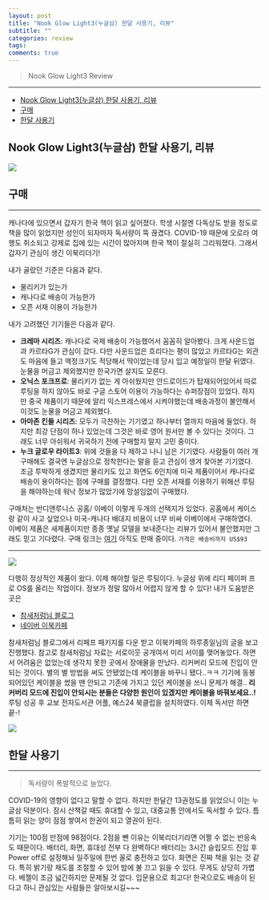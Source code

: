 ```yaml
---
layout: post
title: "Nook Glow Light3(누글삼) 한달 사용기, 리뷰"
subtitle: ""
categories: review
tags:
comments: true
---
```


> Nook Glow Light3 Review

---

- [Nook Glow Light3(누글삼) 한달 사용기, 리뷰](#nook-glow-light3%eb%88%84%ea%b8%80%ec%82%bc-%ed%95%9c%eb%8b%ac-%ec%82%ac%ec%9a%a9%ea%b8%b0-%eb%a6%ac%eb%b7%b0)
- [구매](#%ea%b5%ac%eb%a7%a4)
- [한달 사용기](#%ed%95%9c%eb%8b%ac-%ec%82%ac%ec%9a%a9%ea%b8%b0)

## Nook Glow Light3(누글삼) 한달 사용기, 리뷰

![](https://postfiles.pstatic.net/MjAyMDA0MjZfNzAg/MDAxNTg3ODY1ODcyMTcz.AgqWf9P_ukDxNBK707z4S_dRkJfR3IMnnj7A3CCi_GMg.-wkgO4MVepEttMmVtnbe30kqqFvMjMSzfcSwoBvUzlUg.JPEG.rannan09/IMG_4746.jpg?type=w966)

## 구매

---

캐나다에 있으면서 갑자기 한국 책이 읽고 싶어졌다. 학생 시절엔 다독상도 받을 정도로 책을 많이 읽었지만 성인이 되자마자 독서량이 뚝 끊겼다. COVID-19 때문에 오로라 여행도 취소되고 강제로 집에 있는 시간이 많아지며 한국 책이 절실히 그리워졌다. 그래서 갑자기 관심이 생긴 이북리더기!

내가 골랐던 기준은 다음과 같다.

- 물리키가 있는가
- 캐나다로 배송이 가능한가
- 오픈 서재 이용이 가능한가

내가 고려했던 기기들은 다음과 같다.

- <b>크레마 시리즈</b>: 캐나다로 국제 배송이 가능했어서 꼼꼼히 알아봤다. 크게 사운드업과 카르타G가 관심이 갔다. 다만 사운드업은 흐리다는 평이 많았고 카르타G는 외관도 마음에 들고 액정크기도 적당해서 딱이었는데 당시 입고 예정일이 한달 뒤였다. 눈물을 머금고 제외했지만 한국가면 살지도 모른다.
- <b>오닉스 포크프로</b>: 물리키가 없는 게 아쉬웠지만 안드로이드가 탑재되어있어서 따로 루팅을 하지 않아도 바로 구글 스토어 이용이 가능하다는 슈퍼장점이 있었다. 하지만 중국 제품이기 때문에 알리 익스프레스에서 시켜야했는데 배송과정이 불안해서 이것도 눈물을 머금고 제외했다.
- <b>아마존 킨들 시리즈</b>: 모두가 극찬하는 기기였고 하나부터 열까지 마음에 들었다. 하지만 최강 단점이 하나 있었는데 그것은 바로 영어 원서만 볼 수 있다는 것이다. 그래도 너무 아쉬워서 귀국하기 전에 구매할지 말지 고민 중이다.
- <b>누크 글로우 라이트3</b>: 위에 것들을 다 제하고 나니 남은 기기였다. 사람들이 여러 개 구매해도 결국엔 누글삼으로 정착한다는 말을 듣고 관심이 생겨 찾아본 기기였다. 조금 투박하게 생겼지만 물리키도 있고 화면도 6인치에 미국 제품이어서 캐나다로 배송이 용이하다는 점에 구매를 결정했다. 다만 오픈 서재를 이용하기 위해선 루팅을 해야하는데 워낙 정보가 많았기에 망설임없이 구매했다.

구매처는 반디앤루니스 공홈/ 이베이 이렇게 두개의 선택지가 있었다. 공홈에서 케이스랑 같이 사고 싶었으나 미국-캐나다 배대지 비용이 너무 비싸 이베이에서 구매하였다. 이베이 제품은 새제품이지만 종종 옛날 모델을 보내준다는 리뷰가 있어서 불안했지만 그래도 믿고 기다렸다. 구매 링크는 [여기](https://www.ebay.com/itm/Barnes-Noble-NOOK-GlowLight-3-eReader-6-model-8GB-BNRV520/352432657868?ssPageName=STRK%3AMEBIDX%3AIT&_trksid=p2060353.m2749.l2648) 아직도 판매 중이다. `가격은 배송비까지 US$93`

---

![](https://postfiles.pstatic.net/MjAyMDA0MjZfMTk3/MDAxNTg3ODY1ODcyMDEw.s3yEB8FG5jNNUygrqRPsdf3evYvJ1H0fwhIYGdsgqGog.CrLO_EdM_EZ6K6ce39VZZM5hYAk5vXoDzUam53NQ8S4g.JPEG.rannan09/IMG_4265.jpg?type=w966)

다행히 정상적인 제품이 왔다.
이제 해야할 일은 루팅이다. 누글삼 위에 리디 페이퍼 프로 OS를 올리는 작업이다. 정보가 정말 많아서 어렵지 않게 할 수 있다! 내가 도움받은 곳은

- [참새처럼님 블로그](https://blog.naver.com/lovbible)
- [네이버 이북카페](https://cafe.naver.com/ebook)

참새처럼님 블로그에서 리페프 패키지를 다운 받고 이북카페의 하루종일님의 글을 보고 진행했다. 참고로 참새처럼님 자료는 서로이웃 공개여서 미리 서이를 맺어놓았다. 하면서 어려움은 없었는데 생각치 못한 곳에서 장애물을 만났다. 리커버리 모드에 진입이 안되는 것이다. 별의 별 방법을 써도 안됐었는데 케이블을 바꾸니 됐다..ㅋㅋ 기기에 동봉되어있던 케이블을 썼을 땐 안되고 기존에 가지고 있던 케이블을 쓰니 문제가 해결.. <B>리커버리 모드에 진입이 안되시는 분들은 다양한 원인이 있겠지만 케이블을 바꿔보세요..!</b> 루팅 성공 후 교보 전자도서관 어플, 예스24 북클럽을 설치하였다. 이제 독서만 하면 끝-!

![](https://postfiles.pstatic.net/MjAyMDA0MjZfMTE2/MDAxNTg3ODY1ODcyNDY5.mPHo8tOYz6pvoSPy5yIGawAgVfSatv5cQo1_y29Qkmsg.y-1-WNwyboHK3klt5voPUfhHlZh-zLpF-dSiqz7AdxYg.JPEG.rannan09/IMG_4605.jpg?type=w966)

## 한달 사용기

---

> 독서량이 폭발적으로 늘었다.

COVID-19의 영향이 없다고 말할 수 없다. 하지만 한달간 13권정도를 읽었으니 이는 누글삼 덕분이다. 잠시 산책갈 때도 휴대할 수 있고, 대중교통 안에서도 독서할 수 있다. 틈틈히 읽는 양이 점점 쌓여서 한권이 되고 열권이 된다.

기기는 100점 만점에 98점이다. 2점을 뺀 이유는 이북리더기라면 어쩔 수 없는 반응속도 때문이다. 배터리, 화면, 휴대성 전부 다 완벽하다! 배터리는 3시간 슬립모드 진입 후 Power off로 설정해놔 일주일에 한번 꼴로 충전하고 있다. 화면은 진짜 책을 읽는 것 같다. 특히 밝기랑 채도를 조절할 수 있어 밤에 불 끄고 읽을 수 있다. 무게도 상당히 가볍다. 베젤이 조금 넓긴하지만 문제될 것 없다. 입문용으로 최고다! 한국으로도 배송이 된다고 하니 관심있는 사람들은 알아보시길~~~
